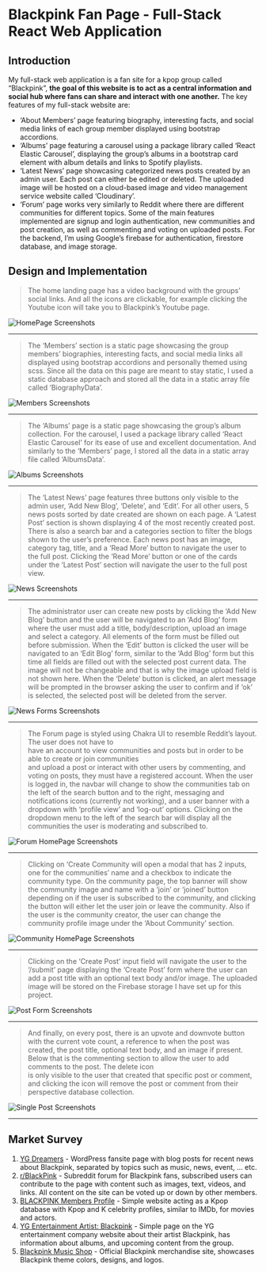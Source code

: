 # Blackpink Fan Page - Full-Stack React Web Application

## Introduction

My full-stack web application is a fan site for a kpop group called “Blackpink”,
**the goal of this website is to act as a central information and social hub
where fans can share and interact with one another.** The key features of my
full-stack website are:

- ‘About Members’ page featuring biography, interesting facts, and social media
  links of each group member displayed using bootstrap accordions.
- ‘Albums’ page featuring a carousel using a package library called ‘React
  Elastic Carousel’, displaying the group’s albums in a bootstrap card element
  with album details and links to Spotify playlists.
- ‘Latest News’ page showcasing categorized news posts created by an admin user.
  Each post can either be edited or deleted. The uploaded image will be hosted
  on a cloud-based image and video management service website called
  ‘Cloudinary’.
- ‘Forum’ page works very similarly to Reddit where there are different
  communities for different topics. Some of the main features implemented are
  signup and login authentication, new communities and post creation, as well as
  commenting and voting on uploaded posts. For the backend, I’m using Google’s
  firebase for authentication, firestore database, and image storage.

## Design and Implementation

> The home landing page has a video background with the groups’ social links.
> And all the icons are clickable, for example clicking the Youtube icon will
> take you to Blackpink’s Youtube page.

![HomePage Screenshots](images/tables/homepage.png)

---

> The ‘Members’ section is a static page showcasing the group members’
> biographies, interesting facts, and social media links all displayed using
> bootstrap accordions and personally themed using scss. Since all the data on
> this page are meant to stay static, I used a static database approach and
> stored all the data in a static array file called ‘BiographyData’.

![Members Screenshots](images/tables/members.png)

---

> The ‘Albums’ page is a static page showcasing the group’s album collection.
> For the carousel, I used a package library called ‘React Elastic Carousel’ for
> its ease of use and excellent documentation. And similarly to the ‘Members’
> page, I stored all the data in a static array file called ‘AlbumsData’.

![Albums Screenshots](images/tables/albums.png)

---

> The ‘Latest News’ page features three buttons only visible to the admin user,
> ‘Add New Blog’, ‘Delete’, and ‘Edit’. For all other users, 5 news posts sorted
> by date created are shown on each page. A ‘Latest Post’ section is shown
> displaying 4 of the most recently created post. There is also a search bar and
> a categories section to filter the blogs shown to the user’s preference. Each
> news post has an image, category tag, title, and a ‘Read More’ button to
> navigate the user to the full post. Clicking the ‘Read More’ button or one of
> the cards under the ‘Latest Post’ section will navigate the user to the full
> post view.

![News Screenshots](images/tables/news.png)

---

> The administrator user can create new posts by clicking the ‘Add New Blog’
> button and the user will be navigated to an ‘Add Blog’ form where the user
> must add a title, body/description, upload an image and select a category. All
> elements of the form must be filled out before submission. When the ‘Edit’
> button is clicked the user will be navigated to an ‘Edit Blog’ form, similar
> to the ‘Add Blog’ form but this time all fields are filled out with the
> selected post current data. The image will not be changeable and that is why
> the image upload field is not shown here. When the ‘Delete’ button is clicked,
> an alert message will be prompted in the browser asking the user to confirm
> and if ‘ok’ is selected, the selected post will be deleted from the server.

![News Forms Screenshots](images/tables/newsForm.png)

---

> The Forum page is styled using Chakra UI to resemble Reddit’s layout. The user
> does not have to  
> have an account to view communities and posts but in order to be able to
> create or join communities  
> and upload a post or interact with other users by commenting, and voting on
> posts, they must have a registered account. When the user is logged in, the
> navbar will change to show the communities tab on  
> the left of the search button and to the right, messaging and notifications
> icons (currently not working), and a user banner with a dropdown with ‘profile
> view’ and ‘log-out’ options. Clicking on the  
> dropdown menu to the left of the search bar will display all the communities
> the user is moderating and subscribed to.

![Forum HomePage Screenshots](images/tables/forumHomepage.png)

---

> Clicking on ‘Create Community will open a modal that has 2 inputs, one for the
> communities’ name and a checkbox to indicate the community type. On the
> community page, the top banner will show the community image and name with a
> ‘join’ or ‘joined’ button depending on if the user is subscribed to the
> community, and clicking the button will either let the user join or leave the
> community. Also if the user is the community creator, the user can change the
> community profile image under the ‘About Community’ section.

![Community HomePage Screenshots](images/tables/communityHomepage.png)

---

> Clicking on the ‘Create Post’ input field will navigate the user to the
> ‘/submit’ page displaying the ‘Create Post’ form where the user can add a post
> title with an optional text body and/or image. The uploaded image will be
> stored on the Firebase storage I have set up for this project.

![Post Form Screenshots](images/tables/post.png)

---

> And finally, on every post, there is an upvote and downvote button with the
> current vote count, a reference to when the post was created, the post title,
> optional text body, and an image if present. Below that is the commenting
> section to allow the user to add comments to the post. The delete icon  
> is only visible to the user that created that specific post or comment, and
> clicking the icon will remove the post or comment from their perspective
> database collection.

![Single Post Screenshots](images/tables/singlePost.png)

---

## Market Survey

1. [YG Dreamers](https://ygdreamers.com) - WordPress fansite page with blog
   posts for recent news about Blackpink, separated by topics such as music,
   news, event, … etc.
2. [r/BlackPink](https://www.reddit.com/r/BlackPink) - Subreddit forum for
   Blackpink fans, subscribed users can contribute to the page with content such
   as images, text, videos, and links. All content on the site can be voted up
   or down by other members.
3. [BLACKPINK Members Profile](https://kprofiles.com/black-pink-members-profile) -
   Simple website acting as a Kpop database with Kpop and K celebrity profiles,
   similar to IMDb, for movies and actors.
4. [YG Entertainment Artist: Blackpink](https://www.ygfamily.com/artist/Main.asp?LANGDIV=E&ARTIDX=70) -
   Simple page on the YG entertainment company website about their artist
   Blackpink, has information about albums, and upcoming content from the group.
5. [Blackpink Music Shop](https://shop.blackpinkmusic.com/) - Official Blackpink
   merchandise site, showcases Blackpink theme colors, designs, and logos.
